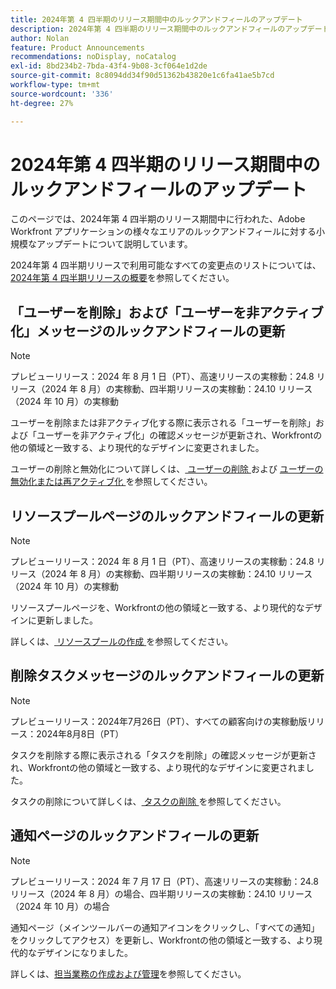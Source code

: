 ```yaml
---
title: 2024年第 4 四半期のリリース期間中のルックアンドフィールのアップデート
description: 2024年第 4 四半期のリリース期間中のルックアンドフィールのアップデート
author: Nolan
feature: Product Announcements
recommendations: noDisplay, noCatalog
exl-id: 8bd234b2-7bda-43f4-9b08-3cf064e1d2de
source-git-commit: 8c8094dd34f90d51362b43820e1c6fa41ae5b7cd
workflow-type: tm+mt
source-wordcount: '336'
ht-degree: 27%

---
```


# 2024年第 4 四半期のリリース期間中のルックアンドフィールのアップデート

このページでは、2024年第 4 四半期のリリース期間中に行われた、Adobe Workfront アプリケーションの様々なエリアのルックアンドフィールに対する小規模なアップデートについて説明しています。

2024年第 4 四半期リリースで利用可能なすべての変更点のリストについては、[2024年第 4 四半期リリースの概要](/help/quicksilver/product-announcements/product-releases/24-q4-release-activity/24-q4-release-overview.md)を参照してください。

## 「ユーザーを削除」および「ユーザーを非アクティブ化」メッセージのルックアンドフィールの更新

>[!NOTE]
>
>プレビューリリース：2024 年 8 月 1 日（PT）、高速リリースの実稼動：24.8 リリース（2024 年 8 月）の実稼動、四半期リリースの実稼動：24.10 リリース（2024 年 10 月）の実稼動

ユーザーを削除または非アクティブ化する際に表示される「ユーザーを削除」および「ユーザーを非アクティブ化」の確認メッセージが更新され、Workfrontの他の領域と一致する、より現代的なデザインに変更されました。

ユーザーの削除と無効化について詳しくは、[ ユーザーの削除 ](/help/quicksilver/administration-and-setup/add-users/create-and-manage-users/delete-a-user.md) および [ ユーザーの無効化または再アクティブ化 ](/help/quicksilver/administration-and-setup/add-users/create-and-manage-users/deactivate-a-user.md) を参照してください。

## リソースプールページのルックアンドフィールの更新

>[!NOTE]
>
>プレビューリリース：2024 年 8 月 1 日（PT）、高速リリースの実稼動：24.8 リリース（2024 年 8 月）の実稼動、四半期リリースの実稼動：24.10 リリース（2024 年 10 月）の実稼動

リソースプールページを、Workfrontの他の領域と一致する、より現代的なデザインに更新しました。

詳しくは、[ リソースプールの作成 ](/help/quicksilver/resource-mgmt/resource-planning/resource-pools/create-resource-pools.md) を参照してください。

## 削除タスクメッセージのルックアンドフィールの更新

>[!NOTE]
>
>プレビューリリース：2024年7月26日（PT）、すべての顧客向けの実稼動版リリース：2024年8月8日（PT）

タスクを削除する際に表示される「タスクを削除」の確認メッセージが更新され、Workfrontの他の領域と一致する、より現代的なデザインに変更されました。

タスクの削除について詳しくは、[ タスクの削除 ](/help/quicksilver/manage-work/tasks/manage-tasks/delete-tasks.md) を参照してください。

## 通知ページのルックアンドフィールの更新

>[!NOTE]
>
>プレビューリリース：2024 年 7 月 17 日（PT）、高速リリースの実稼動：24.8 リリース（2024 年 8 月）の場合、四半期リリースの実稼動：24.10 リリース（2024 年 10 月）の場合

通知ページ（メインツールバーの通知アイコンをクリックし、「すべての通知」をクリックしてアクセス）を更新し、Workfrontの他の領域と一致する、より現代的なデザインになりました。

詳しくは、[担当業務の作成および管理](/help/quicksilver/administration-and-setup/set-up-workfront/organizational-setup/create-manage-job-roles.md)を参照してください。
